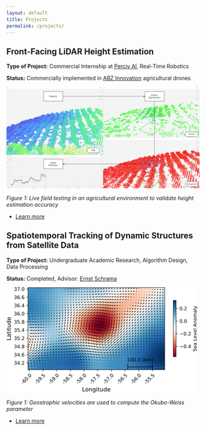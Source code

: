 ```yaml
---
layout: default
title: Projects
permalink: /projects/
---
```




## **Front-Facing LiDAR Height Estimation**

**Type of Project:** Commercial Internship at [Perciv AI](https://www.perciv.ai/), Real-Time Robotics

**Status:** Commercially implemented in [ABZ Innovation](https://abzinnovation.com/) agricultural drones

![Height estimation algorithm in an Orchard](/assets/Process.png)

*Figure 1: Live field testing in an agricultural environment to validate height estimation accuracy*

- [Learn more](/height_estimation/)

## **Spatiotemporal Tracking of Dynamic Structures from Satellite Data**

**Type of Project:** Undergraduate Academic Research, Algorithm Design, Data Processing

**Status:** Completed, Advisor: [Ernst Schrama](https://scholar.google.com/citations?user=-4MM-SUAAAAJ&hl=nl)

![Geostrophic velocities over Sea-Level Anomaly map](/assets/SLA_over_U-V.png)

*Figure 1: Geostrophic velocities are used to compute the Okubo-Weiss parameter*

- [Learn more](/eddy/)
